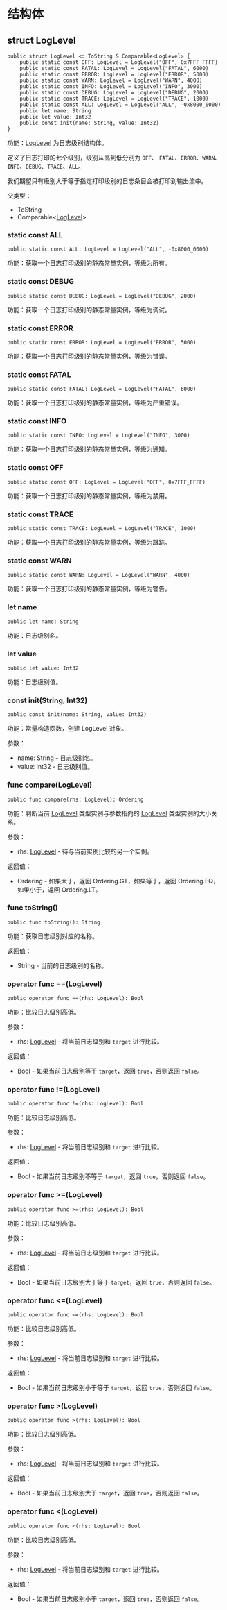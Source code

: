 # 结构体

## struct LogLevel

```cangjie
public struct LogLevel <: ToString & Comparable<LogLevel> {
    public static const OFF: LogLevel = LogLevel("OFF", 0x7FFF_FFFF)
    public static const FATAL: LogLevel = LogLevel("FATAL", 6000)
    public static const ERROR: LogLevel = LogLevel("ERROR", 5000)
    public static const WARN: LogLevel = LogLevel("WARN", 4000)
    public static const INFO: LogLevel = LogLevel("INFO", 3000)
    public static const DEBUG: LogLevel = LogLevel("DEBUG", 2000)
    public static const TRACE: LogLevel = LogLevel("TRACE", 1000)
    public static const ALL: LogLevel = LogLevel("ALL", -0x8000_0000)
    public let name: String
    public let value: Int32
    public const init(name: String, value: Int32)
}
```

功能：[LogLevel](log_package_structs.md#struct-loglevel) 为日志级别结构体。

定义了日志打印的七个级别，级别从高到低分别为 `OFF`、 `FATAL`、`ERROR`、`WARN`、`INFO`、`DEBUG`、`TRACE`、`ALL`。

我们期望只有级别大于等于指定打印级别的日志条目会被打印到输出流中。

父类型：

- ToString
- Comparable\<[LogLevel](#struct-loglevel)>

### static const ALL

```cangjie
public static const ALL: LogLevel = LogLevel("ALL", -0x8000_0000)
```

功能：获取一个日志打印级别的静态常量实例，等级为所有。

### static const DEBUG

```cangjie
public static const DEBUG: LogLevel = LogLevel("DEBUG", 2000)
```

功能：获取一个日志打印级别的静态常量实例，等级为调试。

### static const ERROR

```cangjie
public static const ERROR: LogLevel = LogLevel("ERROR", 5000)
```

功能：获取一个日志打印级别的静态常量实例，等级为错误。

### static const FATAL

```cangjie
public static const FATAL: LogLevel = LogLevel("FATAL", 6000)
```

功能：获取一个日志打印级别的静态常量实例，等级为严重错误。

### static const INFO

```cangjie
public static const INFO: LogLevel = LogLevel("INFO", 3000)
```

功能：获取一个日志打印级别的静态常量实例，等级为通知。

### static const OFF

```cangjie
public static const OFF: LogLevel = LogLevel("OFF", 0x7FFF_FFFF)
```

功能：获取一个日志打印级别的静态常量实例，等级为禁用。

### static const TRACE

```cangjie
public static const TRACE: LogLevel = LogLevel("TRACE", 1000)
```

功能：获取一个日志打印级别的静态常量实例，等级为跟踪。

### static const WARN

```cangjie
public static const WARN: LogLevel = LogLevel("WARN", 4000)
```

功能：获取一个日志打印级别的静态常量实例，等级为警告。

### let name

```cangjie
public let name: String
```

功能：日志级别名。

### let value

```cangjie
public let value: Int32
```

功能：日志级别值。

### const init(String, Int32)

```cangjie
public const init(name: String, value: Int32)
```

功能：常量构造函数，创建 LogLevel 对象。

参数：

- name: String - 日志级别名。
- value: Int32 - 日志级别值。

### func compare(LogLevel)

```cangjie
public func compare(rhs: LogLevel): Ordering
```

功能：判断当前 [LogLevel](log_package_structs.md#struct-loglevel) 类型实例与参数指向的 [LogLevel](log_package_structs.md#struct-loglevel) 类型实例的大小关系。

参数：

- rhs: [LogLevel](log_package_structs.md#struct-loglevel) - 待与当前实例比较的另一个实例。

返回值：

- Ordering - 如果大于，返回 Ordering.GT，如果等于，返回 Ordering.EQ，如果小于，返回 Ordering.LT。

### func toString()

```cangjie
public func toString(): String
```

功能：获取日志级别对应的名称。

返回值：

- String - 当前的日志级别的名称。

### operator func ==(LogLevel)

```cangjie
public operator func ==(rhs: LogLevel): Bool
```

功能：比较日志级别高低。

参数：

- rhs: [LogLevel](log_package_structs.md#struct-loglevel) - 将当前日志级别和 `target` 进行比较。

返回值：

- Bool - 如果当前日志级别等于 `target`，返回 `true`，否则返回 `false`。

### operator func !=(LogLevel)

```cangjie
public operator func !=(rhs: LogLevel): Bool
```

功能：比较日志级别高低。

参数：

- rhs: [LogLevel](log_package_structs.md#struct-loglevel) - 将当前日志级别和 `target` 进行比较。

返回值：

- Bool - 如果当前日志级别不等于 `target`，返回 `true`，否则返回 `false`。

### operator func >=(LogLevel)

```cangjie
public operator func >=(rhs: LogLevel): Bool
```

功能：比较日志级别高低。

参数：

- rhs: [LogLevel](log_package_structs.md#struct-loglevel) - 将当前日志级别和 `target` 进行比较。

返回值：

- Bool - 如果当前日志级别大于等于 `target`，返回 `true`，否则返回 `false`。

### operator func <=(LogLevel)

```cangjie
public operator func <=(rhs: LogLevel): Bool
```

功能：比较日志级别高低。

参数：

- rhs: [LogLevel](log_package_structs.md#struct-loglevel) - 将当前日志级别和 `target` 进行比较。

返回值：

- Bool - 如果当前日志级别小于等于 `target`，返回 `true`，否则返回 `false`。

### operator func >(LogLevel)

```cangjie
public operator func >(rhs: LogLevel): Bool
```

功能：比较日志级别高低。

参数：

- rhs: [LogLevel](log_package_structs.md#struct-loglevel) - 将当前日志级别和 `target` 进行比较。

返回值：

- Bool - 如果当前日志级别大于 `target`，返回 `true`，否则返回 `false`。

### operator func <(LogLevel)

```cangjie
public operator func <(rhs: LogLevel): Bool
```

功能：比较日志级别高低。

参数：

- rhs: [LogLevel](log_package_structs.md#struct-loglevel) - 将当前日志级别和 `target` 进行比较。

返回值：

- Bool - 如果当前日志级别小于 `target`，返回 `true`，否则返回 `false`。
